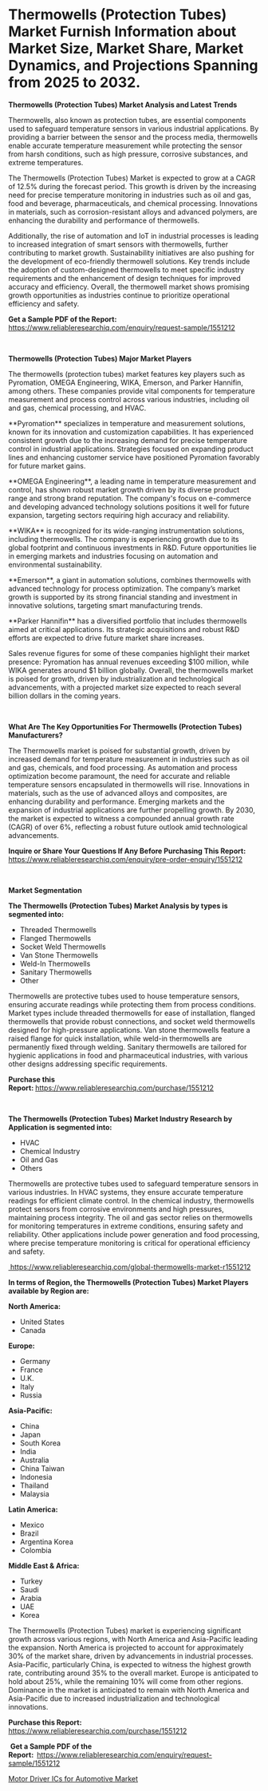 <p><h1>Thermowells (Protection Tubes) Market Furnish Information about Market Size, Market Share, Market Dynamics, and Projections Spanning from 2025 to 2032.</h1></p><p><strong>Thermowells (Protection Tubes) Market Analysis and Latest Trends</strong></p>
<p><p>Thermowells, also known as protection tubes, are essential components used to safeguard temperature sensors in various industrial applications. By providing a barrier between the sensor and the process media, thermowells enable accurate temperature measurement while protecting the sensor from harsh conditions, such as high pressure, corrosive substances, and extreme temperatures. </p><p>The Thermowells (Protection Tubes) Market is expected to grow at a CAGR of 12.5% during the forecast period. This growth is driven by the increasing need for precise temperature monitoring in industries such as oil and gas, food and beverage, pharmaceuticals, and chemical processing. Innovations in materials, such as corrosion-resistant alloys and advanced polymers, are enhancing the durability and performance of thermowells. </p><p>Additionally, the rise of automation and IoT in industrial processes is leading to increased integration of smart sensors with thermowells, further contributing to market growth. Sustainability initiatives are also pushing for the development of eco-friendly thermowell solutions. Key trends include the adoption of custom-designed thermowells to meet specific industry requirements and the enhancement of design techniques for improved accuracy and efficiency. Overall, the thermowell market shows promising growth opportunities as industries continue to prioritize operational efficiency and safety.</p></p>
<p><strong>Get a Sample PDF of the Report:&nbsp;</strong> <a href="https://www.reliableresearchiq.com/enquiry/request-sample/1551212?utm_campaign=3299&utm_medium=2&utm_source=Github&utm_content=ia&utm_term=24032025&utm_id=thermowells-protection-tubes">https://www.reliableresearchiq.com/enquiry/request-sample/1551212</a></p>
<p>&nbsp;</p>
<p><strong>Thermowells (Protection Tubes) Major Market Players</strong></p>
<p><p>The thermowells (protection tubes) market features key players such as Pyromation, OMEGA Engineering, WIKA, Emerson, and Parker Hannifin, among others. These companies provide vital components for temperature measurement and process control across various industries, including oil and gas, chemical processing, and HVAC.</p><p>**Pyromation** specializes in temperature and measurement solutions, known for its innovation and customization capabilities. It has experienced consistent growth due to the increasing demand for precise temperature control in industrial applications. Strategies focused on expanding product lines and enhancing customer service have positioned Pyromation favorably for future market gains.</p><p>**OMEGA Engineering**, a leading name in temperature measurement and control, has shown robust market growth driven by its diverse product range and strong brand reputation. The company's focus on e-commerce and developing advanced technology solutions positions it well for future expansion, targeting sectors requiring high accuracy and reliability.</p><p>**WIKA** is recognized for its wide-ranging instrumentation solutions, including thermowells. The company is experiencing growth due to its global footprint and continuous investments in R&D. Future opportunities lie in emerging markets and industries focusing on automation and environmental sustainability.</p><p>**Emerson**, a giant in automation solutions, combines thermowells with advanced technology for process optimization. The company’s market growth is supported by its strong financial standing and investment in innovative solutions, targeting smart manufacturing trends.</p><p>**Parker Hannifin** has a diversified portfolio that includes thermowells aimed at critical applications. Its strategic acquisitions and robust R&D efforts are expected to drive future market share increases.</p><p>Sales revenue figures for some of these companies highlight their market presence: Pyromation has annual revenues exceeding $100 million, while WIKA generates around $1 billion globally. Overall, the thermowells market is poised for growth, driven by industrialization and technological advancements, with a projected market size expected to reach several billion dollars in the coming years.</p></p>
<p>&nbsp;</p>
<p><strong>What Are The Key Opportunities For Thermowells (Protection Tubes) Manufacturers?</strong></p>
<p><p>The Thermowells market is poised for substantial growth, driven by increased demand for temperature measurement in industries such as oil and gas, chemicals, and food processing. As automation and process optimization become paramount, the need for accurate and reliable temperature sensors encapsulated in thermowells will rise. Innovations in materials, such as the use of advanced alloys and composites, are enhancing durability and performance. Emerging markets and the expansion of industrial applications are further propelling growth. By 2030, the market is expected to witness a compounded annual growth rate (CAGR) of over 6%, reflecting a robust future outlook amid technological advancements.</p></p>
<p><strong>Inquire or Share Your Questions If Any Before Purchasing This Report:</strong> <a href="https://www.reliableresearchiq.com/enquiry/pre-order-enquiry/1551212?utm_campaign=3299&utm_medium=2&utm_source=Github&utm_content=ia&utm_term=24032025&utm_id=thermowells-protection-tubes">https://www.reliableresearchiq.com/enquiry/pre-order-enquiry/1551212</a></p>
<p>&nbsp;</p>
<p><strong>Market Segmentation</strong></p>
<p><strong>The Thermowells (Protection Tubes) Market Analysis by types is segmented into:</strong></p>
<p><ul><li>Threaded Thermowells</li><li>Flanged Thermowells</li><li>Socket Weld Thermowells</li><li>Van Stone Thermowells</li><li>Weld-In Thermowells</li><li>Sanitary Thermowells</li><li>Other</li></ul></p>
<p><p>Thermowells are protective tubes used to house temperature sensors, ensuring accurate readings while protecting them from process conditions. Market types include threaded thermowells for ease of installation, flanged thermowells that provide robust connections, and socket weld thermowells designed for high-pressure applications. Van stone thermowells feature a raised flange for quick installation, while weld-in thermowells are permanently fixed through welding. Sanitary thermowells are tailored for hygienic applications in food and pharmaceutical industries, with various other designs addressing specific requirements.</p></p>
<p><strong>Purchase this Report:&nbsp;</strong><a href="https://www.reliableresearchiq.com/purchase/1551212?utm_campaign=3299&utm_medium=2&utm_source=Github&utm_content=ia&utm_term=24032025&utm_id=thermowells-protection-tubes">https://www.reliableresearchiq.com/purchase/1551212</a></p>
<p>&nbsp;</p>
<p><strong>The Thermowells (Protection Tubes) Market Industry Research by Application is segmented into:</strong></p>
<p><ul><li>HVAC</li><li>Chemical Industry</li><li>Oil and Gas</li><li>Others</li></ul></p>
<p><p>Thermowells are protective tubes used to safeguard temperature sensors in various industries. In HVAC systems, they ensure accurate temperature readings for efficient climate control. In the chemical industry, thermowells protect sensors from corrosive environments and high pressures, maintaining process integrity. The oil and gas sector relies on thermowells for monitoring temperatures in extreme conditions, ensuring safety and reliability. Other applications include power generation and food processing, where precise temperature monitoring is critical for operational efficiency and safety.</p></p>
<p><a href="https://www.reliableresearchiq.com/global-thermowells-market-r1551212?utm_campaign=3299&utm_medium=2&utm_source=Github&utm_content=ia&utm_term=24032025&utm_id=thermowells-protection-tubes">&nbsp;https://www.reliableresearchiq.com/global-thermowells-market-r1551212</a></p>
<p><strong>In terms of Region, the Thermowells (Protection Tubes) Market Players available by Region are:</strong></p>
<p>
    <p> <strong> North America: </strong>
        <ul>
            <li>United States</li>
            <li>Canada</li>
        </ul>
        </p> 
    <p> <strong> Europe: </strong>
        <ul>
            <li>Germany</li>
            <li>France</li>
            <li>U.K.</li>
            <li>Italy</li>
            <li>Russia</li>
        </ul>
        </p> 
    <p> <strong> Asia-Pacific: </strong>
        <ul>
            <li>China</li>
            <li>Japan</li>
            <li>South Korea</li>
            <li>India</li>
            <li>Australia</li>
            <li>China Taiwan</li>
            <li>Indonesia</li>
            <li>Thailand</li>
            <li>Malaysia</li>
        </ul>
        </p> 
    <p> <strong> Latin America: </strong>
        <ul>
            <li>Mexico</li>
            <li>Brazil</li>
            <li>Argentina Korea</li>
            <li>Colombia</li>
        </ul>
        </p> 
    <p> <strong> Middle East & Africa: </strong>
        <ul>
            <li>Turkey</li>
            <li>Saudi</li>
            <li>Arabia</li>
            <li>UAE</li>
            <li>Korea</li>
        </ul>
    </p>
    </p>
<p><p>The Thermowells (Protection Tubes) market is experiencing significant growth across various regions, with North America and Asia-Pacific leading the expansion. North America is projected to account for approximately 30% of the market share, driven by advancements in industrial processes. Asia-Pacific, particularly China, is expected to witness the highest growth rate, contributing around 35% to the overall market. Europe is anticipated to hold about 25%, while the remaining 10% will come from other regions. Dominance in the market is anticipated to remain with North America and Asia-Pacific due to increased industrialization and technological innovations.</p></p>
<p><strong>Purchase this Report: </strong><a href="https://www.reliableresearchiq.com/purchase/1551212?utm_campaign=3299&utm_medium=2&utm_source=Github&utm_content=ia&utm_term=24032025&utm_id=thermowells-protection-tubes">https://www.reliableresearchiq.com/purchase/1551212</a></p>
<p>&nbsp;<strong>Get a Sample PDF of the Report:&nbsp;&nbsp;</strong><a href="https://www.reliableresearchiq.com/enquiry/request-sample/1551212?utm_campaign=3299&utm_medium=2&utm_source=Github&utm_content=ia&utm_term=24032025&utm_id=thermowells-protection-tubes">https://www.reliableresearchiq.com/enquiry/request-sample/1551212</a></p>
<p><strong></strong></p>
<p><p><a href="https://github.com/debowflaggqw/Market-Research-Report-List-1/blob/main/motor-driver-ics-for-automotive-market.md?utm_campaign=3299&utm_medium=2&utm_source=Github&utm_content=ia&utm_term=24032025&utm_id=thermowells-protection-tubes">Motor Driver ICs for Automotive Market</a></p></p>